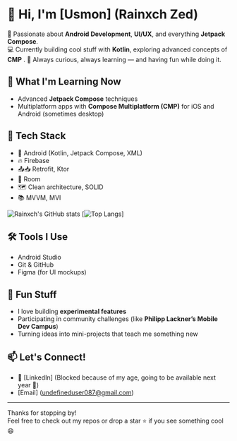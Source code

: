 # 👋 Hi, I'm [Usmon] (Rainxch Zed)

🎯 Passionate about **Android Development**, **UI/UX**, and everything **Jetpack Compose**.  
💻 Currently building cool stuff with **Kotlin**, exploring advanced concepts of **CMP** .
🚀 Always curious, always learning — and having fun while doing it.

## 🌱 What I'm Learning Now

- Advanced **Jetpack Compose** techniques  
- Multiplatform apps with **Compose Multiplatform (CMP)** for iOS and Android (sometimes desktop)

## 🧠 Tech Stack

- 📱 Android (Kotlin, Jetpack Compose, XML)
- 🔥 Firebase
- 📤📥 Retrofit, Ktor
- 📔 Room
- 🗺️ Clean architecture, SOLID
- 📚 MVVM, MVI

![Rainxch's GitHub stats](https://github-readme-stats.vercel.app/api?username=XDdevv&show_icons=true&theme=radical)
[![Top Langs](https://github-readme-stats.vercel.app/api/top-langs/?username=XDdevv)]
## 🛠️ Tools I Use

- Android Studio
- Git & GitHub
- Figma (for UI mockups)

## 📌 Fun Stuff

- I love building **experimental features**
- Participating in community challenges (like **Philipp Lackner’s Mobile Dev Campus**)
- Turning ideas into mini-projects that teach me something new

## 📫 Let's Connect!

- 💼 [LinkedIn] (Blocked because of my age, going to be available next year 🙂)
- [Email] (undefineduser087@gmail.com)
---

Thanks for stopping by!  
Feel free to check out my repos or drop a star ⭐ if you see something cool 😄
